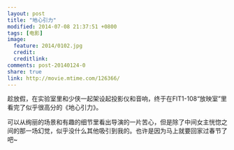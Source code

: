```yaml
---
layout: post
title: "地心引力"
modified: 2014-07-08 21:37:51 +0800
tags: [电影]
image:
  feature: 2014/0102.jpg
  credit: 
  creditlink: 
comments: post-20140124-0
share: true
link: http://movie.mtime.com/126366/
---
```


趁放假，在实验室里和少侠一起架设起投影仪和音响，终于在FIT1-108“放映室”里看完了似乎很高分的《地心引力》。

可以从绚丽的场景和有趣的细节里看出导演的一片苦心，但是除了中间女主恍惚之间的那一场幻觉，似乎没什么其他吸引到我的。也许是因为马上就要回家过春节了吧~

